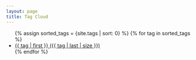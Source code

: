 ```yaml
---
layout: page
title: Tag Cloud
---
```

<ul class="tag-cloud">
{% assign sorted_tags = {site.tags | sort: 0} %}
{% for tag in sorted_tags %}
  <li style="font-size: {{ tag | last | size | times: 100 | divided_by: site.tags.size | plus: 35  }}%">
    <a href="/tags/{{ tag[0] }}">
      {{ tag | first }} ({{ tag | last | size }})
    </a>
  </li>
{% endfor %}
</ul>
